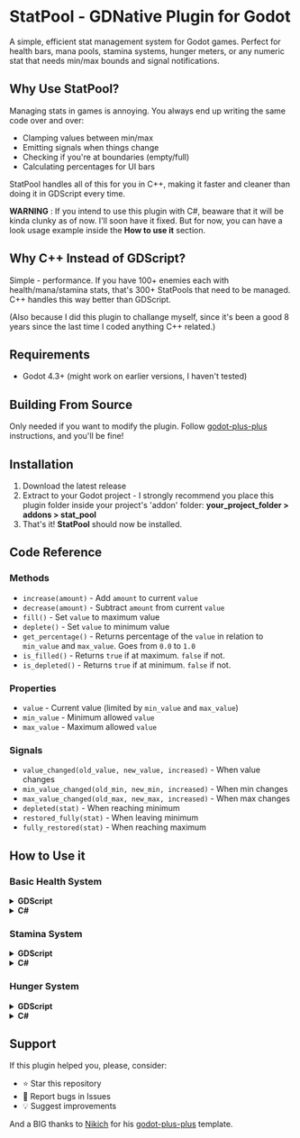# StatPool - GDNative Plugin for Godot
A simple, efficient stat management system for Godot games. Perfect for health bars, mana pools, stamina systems, hunger meters, or any numeric stat that needs min/max bounds and signal notifications.

## Why Use StatPool?
Managing stats in games is annoying. You always end up writing the same code over and over:
- Clamping values between min/max
- Emitting signals when things change
- Checking if you're at boundaries (empty/full)
- Calculating percentages for UI bars

StatPool handles all of this for you in C++, making it faster and cleaner than doing it in GDScript every time.

**WARNING** : If you intend to use this plugin with C#, beaware that it will be kinda clunky as of now. I'll soon have it fixed. But for now, you can have a look usage example inside the **How to use it** section.


## Why C++ Instead of GDScript?
Simple - performance. If you have 100+ enemies each with health/mana/stamina stats, that's 300+ StatPools that need to be managed. C++ handles this way better than GDScript.

(Also because I did this plugin to challange myself, since it's been a good 8 years since the last time I coded anything C++ related.)

## Requirements
- Godot 4.3+ (might work on earlier versions, I haven't tested)

## Building From Source
Only needed if you want to modify the plugin.
Follow [godot-plus-plus](https://github.com/nikoladevelops/godot-plus-plus/tree/main) instructions, and you'll be fine!

## Installation
1. Download the latest release
2. Extract to your Godot project - I strongly recommend you place this plugin folder inside your project's 'addon' folder:
**your_project_folder > addons > stat_pool**
3. That's it! **StatPool** should now be installed.

## Code Reference
### Methods
- `increase(amount)` - Add `amount` to current `value`
- `decrease(amount)` - Subtract `amount` from current `value ` 
- `fill()` - Set `value` to maximum value
- `deplete()` - Set `value` to minimum value
- `get_percentage()` - Returns percentage of the `value` in relation to `min_value` and `max_value`. Goes from `0.0` to `1.0`
- `is_filled()` - Returns `true` if at maximum. `false` if not.
- `is_depleted()` - Returns `true` if at minimum. `false` if not.

### Properties
- `value` - Current value (limited by `min_value` and `max_value`)
- `min_value` - Minimum allowed `value`
- `max_value` - Maximum allowed `value`

### Signals
- `value_changed(old_value, new_value, increased)` - When value changes
- `min_value_changed(old_min, new_min, increased)` - When min changes
- `max_value_changed(old_max, new_max, increased)` - When max changes
- `depleted(stat)` - When reaching minimum
- `restored_fully(stat)` - When leaving minimum
- `fully_restored(stat)` - When reaching maximum


## How to Use it
### Basic Health System

<details>
<summary><strong>GDScript</strong></summary>

```gdscript
# Create a health stat
var health = StatPool.new(0, 100, 80) # min=0, max=100, current=80


## Signal connection
func _ready() -> void:
    health.value_changed.connect(_on_health_changed)
    health.depleted.connect(_on_player_died)
    health.fully_restored.connect(_on_resurrected)


## Example for how to use this plugin
func examples() -> void:
    # Take damage
    health.decrease(25)  
    # Heal
    health.increase(10)
    # 0.65 (65%)
    print(health.get_percentage())


func _on_health_changed(old_value, new_value, increased):
    health_bar.value = health.get_percentage() * 100


func _on_player_died():
    print("Game Over!")


func _on_resurrected():
    print("Respawn player")
```

</details>

<details>
<summary><strong>C#</strong></summary>

```csharp
using Godot;

public partial class HealthSystem : Node
{
    // Create a health stat
    private Resource health;
    private ProgressBar healthBar; // Assuming you have a health bar UI element
    
    public override void _Ready()
    {
        // Create StatPool with min=0, max=100, current=80
        health = ClassDB.Instantiate("StatPool").As<Resource>();
        health.Set("min_value", 0);
        health.Set("max_value", 100);
        health.Set("value", 80);
        
        // Signal connections
        health.Connect("value_changed", new Callable(this, nameof(OnHealthChanged)));
        health.Connect("depleted", new Callable(this, nameof(OnPlayerDied)));
        health.Connect("fully_restored", new Callable(this, nameof(OnResurrected)));
        
        Examples();
    }
    
    // Example for how to use this plugin
    private void Examples()
    {
        // Take damage
        health.Call("decrease", 25);
        // Heal
        health.Call("increase", 10);
        // 0.65 (65%)
        GD.Print(health.Call("get_percentage"));
    }
    
    private void OnHealthChanged(int oldValue, int newValue, bool increased)
    {
        if (healthBar != null)
            healthBar.Value = health.Call("get_percentage").AsSingle() * 100;
    }
    
    private void OnPlayerDied(Resource stat)
    {
        GD.Print("Game Over!");
    }
    
    private void OnResurrected(Resource stat)
    {
        GD.Print("Respawn player");
    }
}
```

</details>

### Stamina System

<details>
<summary><strong>GDScript</strong></summary>

```gdscript
var stamina = StatPool.new() # Default start: min=0, max=100, current=100
var running: bool = false


## Drain stamina while running
func _process(delta):
    if Input.is_action_pressed("run") and not stamina.is_depleted():
        running = true
        stamina.decrease(30 * delta)
    else:
        running = false
    
    if not running and not stamina.is_filled():
        stamina.increase(20 * delta)  # Regenerate
```

</details>

<details>
<summary><strong>C#</strong></summary>

```csharp
using Godot;

public partial class StaminaSystem : Node
{
    private Resource stamina; // Default start: min=0, max=100, current=100
    private bool running = false;
    
    public override void _Ready()
    {
        // Create default StatPool (min=0, max=100, current=100)
        stamina = ClassDB.Instantiate("StatPool").As<Resource>();
    }
    
    // Drain stamina while running
    public override void _Process(double delta)
    {
        if (Input.IsActionPressed("run") && !stamina.Call("is_depleted").AsBool())
        {
            running = true;
            stamina.Call("decrease", 30 * delta);
        }
        else
        {
            running = false;
        }
        
        if (!running && !stamina.Call("is_filled").AsBool())
        {
            stamina.Call("increase", 20 * delta);  // Regenerate
        }
    }
}
```

</details>

### Hunger System

<details>
<summary><strong>GDScript</strong></summary>

```gdscript
var health := StatPool.new() # Default start: min=0, max=100, current=100
var hunger = StatPool.new(0, 100, 50) # min=0, max=100, current=50


## Signal connection
func _ready() -> void:
    hunger.depleted.connect(_on_starving)


## Eat food
func eat_apple():
    hunger.increase(25)


## Will die if is starving
func _on_starving(stat):
    health.deplete()
```

</details>

<details>
<summary><strong>C#</strong></summary>

```csharp
using Godot;

public partial class HungerSystem : Node
{
    private Resource health; // Default start: min=0, max=100, current=100
    private Resource hunger; // min=0, max=100, current=50
    
    public override void _Ready()
    {
        // Create default health StatPool (min=0, max=100, current=100)
        health = ClassDB.Instantiate("StatPool").As<Resource>();
        
        // Create hunger StatPool with min=0, max=100, current=50
        hunger = ClassDB.Instantiate("StatPool").As<Resource>();
        hunger.Set("min_value", 0);
        hunger.Set("max_value", 100);
        hunger.Set("value", 50);
        
        // Signal connection
        hunger.Connect("depleted", new Callable(this, nameof(OnStarving)));
    }
    
    // Eat food
    public void EatApple()
    {
        hunger.Call("increase", 25);
    }
    
    // Will die if is starving
    private void OnStarving(Resource stat)
    {
        health.Call("deplete");
    }
}
```

</details>

## Support
If this plugin helped you, please, consider:
- ⭐ Star this repository
- 🐛 Report bugs in Issues
- 💡 Suggest improvements


And a BIG thanks to [Nikich](https://github.com/nikoladevelops) for his [godot-plus-plus](https://github.com/nikoladevelops/godot-plus-plus) template.

